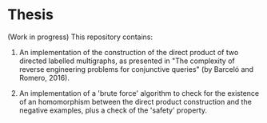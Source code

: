 # Thesis

(Work in progress) This repository contains:

1) An implementation of the construction of the direct product of two directed labelled multigraphs, as presented in "The complexity of reverse engineering problems for conjunctive queries" (by Barceló and Romero, 2016).

2) An implementation of a 'brute force' algorithm to check for the existence of an homomorphism between the direct product construction and the negative examples, plus a check of the 'safety' property.
